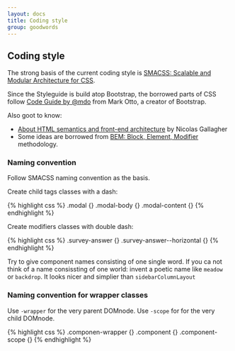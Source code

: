 ```yaml
---
layout: docs
title: Coding style
group: goodwords
---
```


## Coding style

The strong basis of the current coding style is [SMACSS: Scalable and Modular Architecture for CSS](https://smacss.com/). 

Since the Styleguide is build atop Bootstrap, the borrowed parts of CSS follow [Code Guide by @mdo](http://codeguide.co) from Mark Otto, a creator of Bootstrap.

Also goot to know: 

* [About HTML semantics and front-end architecture](http://nicolasgallagher.com/about-html-semantics-front-end-architecture/) by Nicolas Gallagher
* Some ideas are borrowed from [BEM: Block, Element, Modifier](https://css-tricks.com/bem-101/) methodology.


### Naming convention

Follow SMACSS naming convention as the basis.

Create child tags classes with a dash:

{% highlight css %}
.modal {}
.modal-body {}
.modal-content {}
{% endhighlight %}

Create modifiers classes with double dash:

{% highlight css %}
.survey-answer {}
.survey-answer--horizontal {}
{% endhighlight %}

Try to give component names consisting of one single word. If you ca not think of a name consissting of one world: invent a poetic name like `meadow` or `backdrop`. It looks nicer and simplier than `sidebarColumnLayout`


### Naming convention for wrapper classes

Use `-wrapper` for the very parent DOMnode. Use `-scope` for for the very child DOMnode. 

{% highlight css %}
.componen-wrapper {}
.component {}
.component-scope {}
{% endhighlight %}

